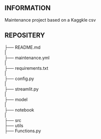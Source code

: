 ## INFORMATION
Maintenance project based on a Kaggkle csv

## REPOSITERY

├── README.md  
|  
├── maintenance.yml  
|  
├── requirements.txt  
|  
├── config.py  
|  
├── streamlit.py  
|  
├── model  
|  
├── notebook  
|  
├── src  
    ├── utils  
        ├── Functions.py  
